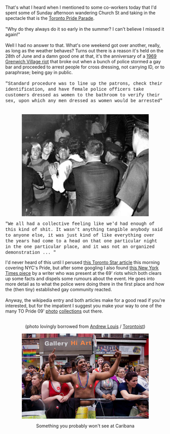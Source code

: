 That's what I heard when I mentioned to some co-workers today that I'd spent some of Sunday afternoon wandering Church St and taking in the spectacle that is the <a href="http://www.pridetoronto.com/">Toronto Pride Parade</a>.<br /><br />"Why do they always do it so early in the summer? I can't believe I missed it again!"<br /><br />Well I had no answer to that. What's one weekend got over another, really, as long as the weather behaves? Turns out there is a reason it's held on the 28th of June and a damn good one at that, it's the anniversary of a <a href="http://en.wikipedia.org/wiki/Stonewall_riots">1969 Grenwich Village riot</a> that broke out when a bunch of police stormed a gay bar and proceeded to arrest people for cross dressing, not carrying ID, or to paraphrase; being gay in public.<br /><br /><span style="font-family:courier new;">"Standard procedure was to line up the patrons, check their identification, and have female police officers take customers dressed as women to the bathroom to verify their sex, upon which any men dressed as women would be arrested"</span><br /><br /><br /><a href="http://en.wikipedia.org/wiki/Stonewall_riots#.22The_last_straw.22"><img id="BLOGGER_PHOTO_ID_5352806181241191634" style="DISPLAY: block; MARGIN: 0px auto 10px; WIDTH: 400px; CURSOR: hand; HEIGHT: 320px; TEXT-ALIGN: center" alt="" src="/content/images/2009/06/Stonewall_riots.jpg" border="0" /> <p></a></p><p><span style="font-family:courier new;">"We all had a collective feeling like we'd had enough of this kind of shit. It wasn't anything tangible anybody said to anyone else, it was just kind of like everything over the years had come to a head on that one particular night in the one particular place, and it was not an organized demonstration ... "</span></p><p>I'd never heard of this until I perused <a href="http://www.thestar.com/article/658051">this Toronto Star article</a> this morning covering NYC's Pride, but after some googling I also found <a href="http://www.nytimes.com/2009/06/26/opinion/26truscott.html?_r=1">this New York Times piece</a> by a writer who was present at the 69' riots which both clears up some facts and dispels some rumours about the event. He goes into more detail as to what the police were doing there in the first place and how the (then tiny) established gay community reacted.<br /><br />Anyway, the wikipedia entry and both articles make for a good read if you're interested, but for the impatient I suggest you make your way to one of the many TO Pride 09' <a href="http://torontoist.com/2009/06/proud_crowds.php">photo</a> <a href="http://www.blogto.com/city/2009/06/in_photos_toronto_pride_parade_2009/">collections</a> out there.<br /><br /></p><p align="center">(photo lovingly borrowed from <a href="http://twitter.com/hyfen">Andrew Louis</a> / <a href="http://torontoist.com/">Torontoist</a>)<br /></p><a href="http://torontoist.com/2009/06/proud_crowds.php?gallery0Pic=14#gallery"><img id="BLOGGER_PHOTO_ID_5352802146192433090" style="DISPLAY: block; MARGIN: 0px auto 10px; WIDTH: 400px; CURSOR: hand; HEIGHT: 267px; TEXT-ALIGN: center" alt="" src="/content/images/2009/06/20090629Pride19.jpg" border="0" /></a> <p align="center">Something you probably won't see at Caribana</p>